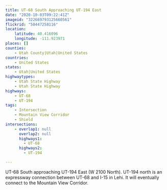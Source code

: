 ```yaml
---
title: UT-68 South Approaching UT-194 East
date: "2020-10-03T09:22:41Z"
imageid: "322669793125660561"
flickrid: "50447258116"
location:
    latitude: 40.416096
    longitude: -111.923971
places: []
counties:
    - Utah County|Utah|United States
countries:
    - United States
states:
    - Utah|United States
highwaytypes:
    - Utah State Highway
    - Utah State Highway
highways:
    - UT-68
    - UT-194
tags:
    - Intersection
    - Mountain View Corridor
    - Shield
intersections:
    - overlap1: null
      overlap2: null
      highways1:
        - UT-68
      highways2:
        - UT-194

---
```

UT-68 South approaching UT-194 East (W 2100 North).  UT-194 north is an expressway connection between UT-68 and I-15 in Lehi.  It will eventually connect to the Mountain View Corridor.